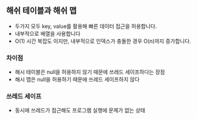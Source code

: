 
## 해쉬 테이블과 해쉬 맵

- 두가지 모두 key, value를 활용해 빠른 데이터 접근을 허용합니다.
- 내부적으로 배열을 사용합니다
- O(1) 시간 복잡도 이지만, 내부적으로 인덱스가 충돌한 경우 O(n)까지 증가합니다.

### 차이점

- 해시 테이블은 null을 허용하지 않기 때문에 쓰레드 세이프하다는 장점
- 해시 맵은 null을 허용하기 때문에 쓰레드 세이프하지 않다 

### 쓰레드 세이프
- 동시에 쓰레드가 접근해도 프로그램 실행에 문제가 없는 상태 